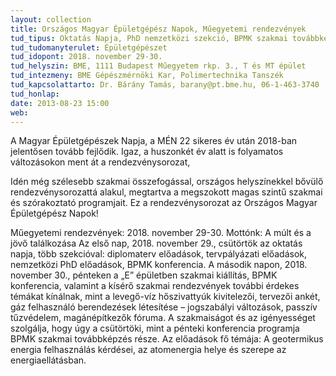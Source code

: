 ```yaml
---
layout: collection
title: Országos Magyar Épületgépész Napok, Műegyetemi rendezvények
tud_tipus: Oktatás Napja, PhD nemzetközi szekció, BPMK szakmai továbbképzés, Épületgépész Szakmai Kiállítás
tud_tudomanyterulet: Épületgépészet
tud_idopont: 2018. november 29-30.
tud_helyszin: BME, 1111 Budapest Műegyetem rkp. 3., T és MT épület
tud_intezmeny: BME Gépészmérnöki Kar, Polimertechnika Tanszék
tud_kapcsolattarto: Dr. Bárány Tamás, barany@pt.bme.hu, 06-1-463-3740
tud_honlap:
date: 2013-08-23 15:00
web:
---
```

A Magyar Épületgépészek Napja, a MÉN 22 sikeres év után 2018-ban jelentősen tovább fejlődik. Igaz, a huszonkét év alatt is folyamatos változásokon ment át a rendezvénysorozat, 

Idén még szélesebb szakmai összefogással, országos helyszínekkel bővülő rendezvénysorozattá alakul, megtartva a megszokott magas szintű szakmai és szórakoztató programjait. Ez a rendezvénysorozat az Országos Magyar Épületgépész Napok!

Műegyetemi rendezvények: 2018. november 29-30.
Mottónk: A múlt és a jövő találkozása
Az első nap, 2018. november 29., csütörtök az oktatás napja, több szekcióval: diplomaterv előadások, tervpályázati előadások, nemzetközi PhD előadások, BPMK konferencia.
A második napon, 2018. november 30., pénteken a „E” épületben szakmai kiállítás, BPMK konferencia, valamint a kísérő szakmai rendezvények további érdekes témákat kínálnak, mint a levegő-víz hőszivattyúk kivitelezői, tervezői ankét, gáz felhasználó berendezések létesítése – jogszabályi változások, passzív tűzvédelem, magánépítkezők fóruma.
A szakmaiságot és az igényességet szolgálja, hogy úgy a csütörtöki, mint a pénteki konferencia programja BPMK szakmai továbbképzés része. Az előadások fő témája: A geotermikus energia felhasználás kérdései, az atomenergia helye és szerepe az energiaellátásban.